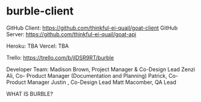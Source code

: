 # burble-client
GitHub Client: https://github.com/thinkful-ei-quail/goat-client
GitHub Server: https://github.com/thinkful-ei-quail/goat-api

Heroku:   TBA
Vercel:   TBA

Trello: https://trello.com/b/jlDSR9RT/burble


Developer Team:
Madison Brown, Project Manager & Co-Design Lead
Zenzi Ali, Co- Product Manager (Documentation and Planning)
Patrick, Co-Product Manager
Justin , Co-Design Lead
Matt Macomber, QA Lead

WHAT IS BURBLE?

